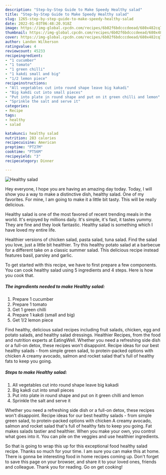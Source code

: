```yaml
---
description: "Step-by-Step Guide to Make Speedy Healthy salad"
title: "Step-by-Step Guide to Make Speedy Healthy salad"
slug: 1265-step-by-step-guide-to-make-speedy-healthy-salad
date: 2022-01-03T06:48:20.918Z
image: https://img-global.cpcdn.com/recipes/6b02f6bdcccdeead/680x482cq70/healthy-salad-recipe-main-photo.jpg
thumbnail: https://img-global.cpcdn.com/recipes/6b02f6bdcccdeead/680x482cq70/healthy-salad-recipe-main-photo.jpg
cover: https://img-global.cpcdn.com/recipes/6b02f6bdcccdeead/680x482cq70/healthy-salad-recipe-main-photo.jpg
author: Landon Wilkerson
ratingvalue: 4
reviewcount: 45233
recipeingredient:
- "1 cucumber"
- "1 tomato"
- "1 green chilli"
- "1 kakdi small and big"
- "1/2 lemon piece"
recipeinstructions:
- "All vegetables cut into round shape leave big kakadi"
- "Big kakdi cut into small pieces"
- "Put into plate in round shape and put on it green chilli and lemon"
- "Sprinkle the salt and serve it"
categories:
- Recipe
tags:
- healthy
- salad

katakunci: healthy salad 
nutrition: 283 calories
recipecuisine: American
preptime: "PT27M"
cooktime: "PT56M"
recipeyield: "3"
recipecategory: Dinner

---
```



![Healthy salad](https://img-global.cpcdn.com/recipes/6b02f6bdcccdeead/680x482cq70/healthy-salad-recipe-main-photo.jpg)

Hey everyone, I hope you are having an amazing day today. Today, I will show you a way to make a distinctive dish, healthy salad. One of my favorites. For mine, I am going to make it a little bit tasty. This will be really delicious.

Healthy salad is one of the most favored of recent trending meals in the world. It's enjoyed by millions daily. It's simple, it's fast, it tastes yummy. They are fine and they look fantastic. Healthy salad is something which I have loved my entire life.

Healthier versions of chicken salad, pasta salad, tuna salad. Find the salad you love, just a little bit healthier. Try this healthy potato salad at a barbecue for a different take on a classic summer salad. This delicious recipe instead features basil, parsley and garlic.


To get started with this recipe, we have to first prepare a few components. You can cook healthy salad using 5 ingredients and 4 steps. Here is how you cook that.

<!--inarticleads1-->

##### The ingredients needed to make Healthy salad:

1. Prepare 1 cucumber
1. Prepare 1 tomato
1. Get 1 green chilli
1. Prepare 1 kakdi (small and big)
1. Get 1/2 lemon piece


Find healthy, delicious salad recipes including fruit salads, chicken, egg and potato salads, and healthy salad dressings. Healthier Recipes, from the food and nutrition experts at EatingWell. Whether you need a refreshing side dish or a full-on detox, these recipes won&#39;t disappoint. Recipe ideas for our best healthy salads - from simple green salad, to protein-packed options with chicken A creamy avocado, salmon and rocket salad that&#39;s full of healthy fats to keep you going. 

<!--inarticleads2-->

##### Steps to make Healthy salad:

1. All vegetables cut into round shape leave big kakadi
1. Big kakdi cut into small pieces
1. Put into plate in round shape and put on it green chilli and lemon
1. Sprinkle the salt and serve it


Whether you need a refreshing side dish or a full-on detox, these recipes won&#39;t disappoint. Recipe ideas for our best healthy salads - from simple green salad, to protein-packed options with chicken A creamy avocado, salmon and rocket salad that&#39;s full of healthy fats to keep you going. Fat makes salads tastier and healthier. When you make your own, you control what goes into it. You can pile on the veggies and use healthier ingredients. 

So that is going to wrap this up for this exceptional food healthy salad recipe. Thanks so much for your time. I am sure you can make this at home. There is gonna be interesting food in home recipes coming up. Don't forget to save this page on your browser, and share it to your loved ones, friends and colleague. Thank you for reading. Go on get cooking!
